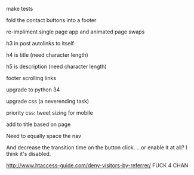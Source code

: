 make tests

fold the contact buttons into a footer

re-impliment single page app and animated page swaps

h3 in post autolinks to itself

h4 is title (need character length)

h5 is description (need character length)

footer scrolling links

upgrade to python 34

upgrade css (a neverending task)

priority css: tweet sizing for mobile

add to title based on page

Need to equally space the nav

And decrease the transition time on the button click. ...or enable it at all? I think it's disabled.

http://www.htaccess-guide.com/deny-visitors-by-referrer/ FUCK 4 CHAN